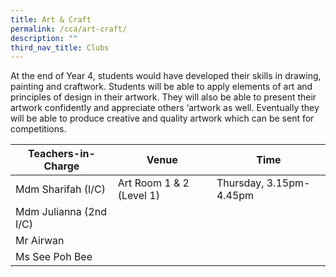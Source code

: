 ```yaml
---
title: Art & Craft
permalink: /cca/art-craft/
description: ""
third_nav_title: Clubs
---
```


At the end of Year 4, students would have developed their skills in drawing, painting and craftwork. Students will be able to apply elements of art and principles of design in their artwork. They will also be able to present their artwork confidently and appreciate others ‘artwork as well. Eventually they will be able to produce creative and quality artwork which can be sent for competitions.


| Teachers-in-Charge | Venue | Time |
| -------- | -------- | -------- |
| Mdm Sharifah (I/C)     | Art Room 1 & 2 (Level 1)    | Thursday, 3.15pm-4.45pm    |
| Mdm Julianna (2nd I/C)     |      |      |
| Mr Airwan      |     |    |
| Ms See Poh Bee   |      |      |